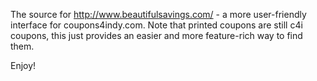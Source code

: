 The source for http://www.beautifulsavings.com/ - a more user-friendly
interface for coupons4indy.com. Note that printed coupons are still c4i
coupons, this just provides an easier and more feature-rich way to find
them.

Enjoy!
